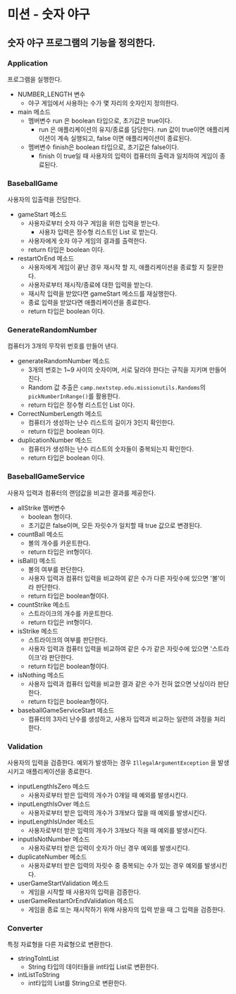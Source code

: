 # 미션 - 숫자 야구

## 숫자 야구 프로그램의 기능을 정의한다.

### Application 
프로그램을 실행한다.
- NUMBER_LENGTH 변수
  - 야구 게임에서 사용하는 수가 몇 자리의 숫자인지 정의한다.  
- main 메소드
  - 멤버변수 run 은 boolean 타입으로, 초기값은 true이다.
    - run 은 애플리케이션의 유지/종료를 담당한다. run 값이 true이면 애플리케이션이 계속 실행되고, false 이면 애플리케이션이 종료된다.
  - 멤버변수 finish은 boolean 타입으로, 초기값은 false이다.
    - finish 이 true일 때 사용자의 입력이 컴퓨터의 출력과 일치하여 게임이 종료된다. 
### BaseballGame
사용자의 입출력을 전담한다.
- gameStart 메소드
  - 사용자로부터 숫자 야구 게임을 위한 입력을 받는다.
    - 사용자 입력은 정수형 리스트인 List<Integer> 로 받는다.
  - 사용자에게 숫자 야구 게임의 결과를 출력한다.
  - return 타입은 boolean 이다. 
- restartOrEnd 메소드
  - 사용자에게 게임이 끝난 경우 재시작 할 지, 애플리케이션을 종료할 지 질문한다.
  - 사용자로부터 재시작/종료에 대한 입력을 받는다.
  - 재시작 입력을 받았다면 gameStart 메소드를 재실행한다.
  - 종료 입력을 받았다면 애플리케이션을 종료한다.
  - return 타입은 boolean 이다. 

### GenerateRandomNumber
컴퓨터가 3개의 무작위 번호를 만들어 낸다.
- generateRandomNumber 메소드
  - 3개의 번호는 1~9 사이의 숫자이며, 서로 달라야 한다는 규칙을 지키며 만들어진다.
  - Random 값 추출은 `camp.nextstep.edu.missionutils.Randoms`의 `pickNumberInRange()`를 활용한다.
  - return 타입은 정수형 리스트인 List<Integer> 이다. 
- CorrectNumberLength 메소드
  - 컴퓨터가 생성하는 난수 리스트의 길이가 3인지 확인한다.
  - return 타입은 boolean 이다.
- duplicationNumber 메소드
  - 컴퓨터가 생성하는 난수 리스트의 숫자들이 중복되는지 확인한다. 
  - return 타입은 boolean 이다.
### BaseballGameService
사용자 입력과 컴퓨터의 랜덤값을 비교한 결과를 제공한다.
- allStrike 멤버변수
  - boolean 형이다.  
  - 초기값은 false이며, 모든 자릿수가 일치할 때 true 값으로 변경된다.  
- countBall 메소드
   - 볼의 개수를 카운트한다.
   - return 타입은 int형이다. 
- isBall() 메소드
  - 볼의 여부를 판단한다.
  -  사용자 입력과 컴퓨터 입력을 비교하여 같은 수가 다른 자릿수에 있으면 '볼'이라 판단한다.
  - return 타입은 boolean형이다.
- countStrike 메소드
  - 스트라이크의 개수를 카운트한다.
  - return 타입은 int형이다.
- isStrike 메소드
  - 스트라이크의 여부를 판단한다.
  - 사용자 입력과 컴퓨터 입력을 비교하여 같은 수가 같은 자릿수에 있으면 '스트라이크'라 판단한다.
  - return 타입은 boolean형이다.
- isNothing 메소드
  - 사용자 입력과 컴퓨터 입력을 비교한 결과 같은 수가 전혀 없으면 낫싱이라 판단한다.
  - return 타입은 boolean형이다. 
- baseballGameServiceStart 메소드
  - 컴퓨터의 3자리 난수를 생성하고, 사용자 입력과 비교하는 일련의 과정을 처리한다.  
### Validation 
사용자의 입력을 검증한다. 
예외가 발생하는 경우 `IllegalArgumentException` 을 발생시키고 애플리케이션을 종료한다.

- inputLengthIsZero 메소드
  - 사용자로부터 받은 입력의 개수가 0개일 때 예외를 발생시킨다.
- inputLengthIsOver 메소드
  - 사용자로부터 받은 입력의 개수가 3개보다 많을 때 예외를 발생시킨다.
- inputLengthIsUnder 메소드
  - 사용자로부터 받은 입력의 개수가 3개보다 적을 때 예외를 발생시킨다.
- inputIsNotNumber 메소드
  - 사용자로부터 받은 입력이 숫자가 아닌 경우 예외를 발생시킨다.
- duplicateNumber 메소드
  - 사용자로부터 받은 입력의 자릿수 중 중복되는 수가 있는 경우 예외를 발생시킨다.
- userGameStartValidation 메소드
  - 게임을 시작할 때 사용자의 입력을 검증한다.
- userGameRestartOrEndValidation 메소드
  - 게임을 종료 또는 재시작하기 위해 사용자의 입력 받을 때 그 입력을 검증한다. 
  
### Converter
특정 자료형을 다른 자료형으로 변환한다. 
- stringToIntList
  - String 타입의 데이터들을 int타입 List로 변환한다.
- intListToString
  - int타입의 List를 String으로 변환한다. 